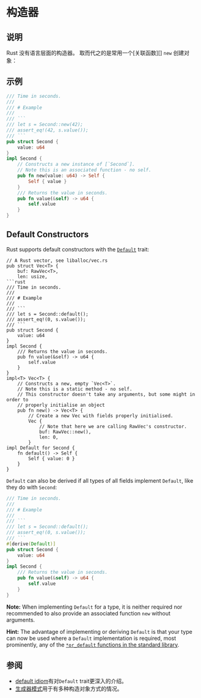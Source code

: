 # 构造器

## 说明

Rust 没有语言层面的构造器。
取而代之的是常用一个[关联函数][] `new` 创建对象：

## 示例

```rust
/// Time in seconds.
///
/// # Example
///
/// ```
/// let s = Second::new(42);
/// assert_eq!(42, s.value());
/// ```
pub struct Second {
    value: u64
}
impl Second {
    // Constructs a new instance of [`Second`].
    // Note this is an associated function - no self.
    pub fn new(value: u64) -> Self {
        Self { value }
    }
    /// Returns the value in seconds.
    pub fn value(&self) -> u64 {
        self.value
    }
}
```

## Default Constructors

Rust supports default constructors with the [`Default`][std-default] trait:

```rust,ignore
// A Rust vector, see liballoc/vec.rs
pub struct Vec<T> {
    buf: RawVec<T>,
    len: usize,
```rust
/// Time in seconds.
///
/// # Example
///
/// ```
/// let s = Second::default();
/// assert_eq!(0, s.value());
/// ```
pub struct Second {
    value: u64
}
impl Second {
    /// Returns the value in seconds.
    pub fn value(&self) -> u64 {
        self.value
    }
}
impl<T> Vec<T> {
    // Constructs a new, empty `Vec<T>`.
    // Note this is a static method - no self.
    // This constructor doesn't take any arguments, but some might in order to
    // properly initialise an object
    pub fn new() -> Vec<T> {
        // Create a new Vec with fields properly initialised.
        Vec {
            // Note that here we are calling RawVec's constructor.
            buf: RawVec::new(),
            len: 0,
        }
impl Default for Second {
    fn default() -> Self {
        Self { value: 0 }
    }
}
```

`Default` can also be derived if all types of all fields implement `Default`,
like they do with `Second`:

```rust
/// Time in seconds.
///
/// # Example
///
/// ```
/// let s = Second::default();
/// assert_eq!(0, s.value());
/// ```
#[derive(Default)]
pub struct Second {
    value: u64
}
impl Second {
    /// Returns the value in seconds.
    pub fn value(&self) -> u64 {
        self.value
    }
}
```

**Note:** When implementing `Default` for a type, it is neither required nor
recommended to also provide an associated function `new` without arguments.

**Hint:** The advantage of implementing or deriving `Default` is that your type
can now be used where a `Default` implementation is required, most prominently,
any of the [`*or_default` functions in the standard library][std-or-default].

## 参阅

- [default idiom](default.md)有对`Default` trait更深入的介绍。
- [生成器模式](../patterns/creational/builder.md)用于有多种构造对象方式的情况。

[associated function]: https://doc.rust-lang.org/stable/book/ch05-03-method-syntax.html#associated-functions
[std-default]: https://doc.rust-lang.org/stable/std/default/trait.Default.html
[std-or-default]: https://doc.rust-lang.org/stable/std/?search=or_default

